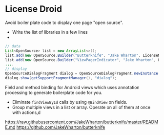 License Droid
============

Avoid boiler plate code to display one page "open source". 
* Write the list of libraries in a few lines
* 


```java
// data
List<OpenSource> list = new ArrayList<>();
list.add(new OpenSource.Builder("Butterknife", "Jake Wharton", LicenseMap.APACHE2(2013)).build());
list.add(new OpenSource.Builder("ViewPagerIndicator", "Jake Wharton", LicenseMap.MIT(2013)).build());
....
// display
OpenSourceDialogFragment dialog = OpenSourceDialogFragment.newInstance(list);
dialog.show(getSupportFragmentManager(), "dialog");
```

Field and method binding for Android views which uses annotation processing to generate boilerplate
code for you.

 * Eliminate `findViewById` calls by using `@BindView` on fields.
 * Group multiple views in a list or array. Operate on all of them at once with actions,d

https://raw.githubusercontent.com/JakeWharton/butterknife/master/README.md
https://github.com/JakeWharton/butterknife